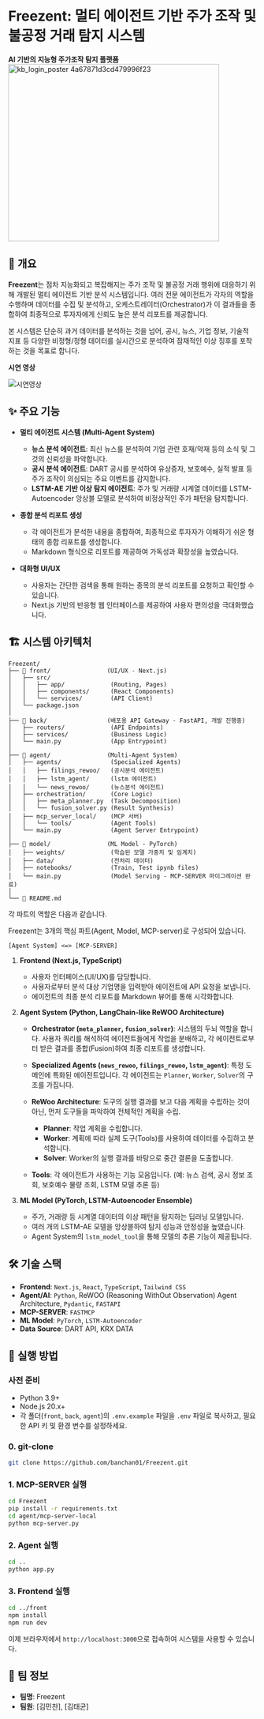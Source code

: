 # **Freezent: 멀티 에이전트 기반 주가 조작 및 불공정 거래 탐지 시스템**

**AI 기반의 지능형 주가조작 탐지 플랫폼**
<img width="428" height="359" alt="kb_login_poster 4a67871d3cd479996f23" src="https://github.com/user-attachments/assets/a4d43fda-56cd-4b3e-b590-3a478a0cb45d" />


## 📜 개요

**Freezent**는 점차 지능화되고 복잡해지는 주가 조작 및 불공정 거래 행위에 대응하기 위해 개발된 멀티 에이전트 기반 분석 시스템입니다. 여러 전문 에이전트가 각자의 역할을 수행하며 데이터를 수집 및 분석하고, 오케스트레이터(Orchestrator)가 이 결과들을 종합하여 최종적으로 투자자에게 신뢰도 높은 분석 리포트를 제공합니다.

본 시스템은 단순히 과거 데이터를 분석하는 것을 넘어, 공시, 뉴스, 기업 정보, 기술적 지표 등 다양한 비정형/정형 데이터를 실시간으로 분석하여 잠재적인 이상 징후를 포착하는 것을 목표로 합니다.

**시연 영상**

![시연영상](https://github.com/user-attachments/assets/df9e7fe7-c7de-43e7-b9c1-77bd863372a3)

## ✨ 주요 기능

*   **멀티 에이전트 시스템 (Multi-Agent System)**
    *   **뉴스 분석 에이전트**: 최신 뉴스를 분석하여 기업 관련 호재/악재 등의 소식 및 그것의 신뢰성을 파악합니다.
    *   **공시 분석 에이전트**: DART 공시를 분석하여 유상증자, 보호예수, 실적 발표 등 주가 조작이 의심되는 주요 이벤트를 감지합니다.
    *   **LSTM-AE 기반 이상 탐지 에이전트**: 주가 및 거래량 시계열 데이터를 LSTM-Autoencoder 앙상블 모델로 분석하여 비정상적인 주가 패턴을 탐지합니다.

*   **종합 분석 리포트 생성**
    *   각 에이전트가 분석한 내용을 종합하여, 최종적으로 투자자가 이해하기 쉬운 형태의 종합 리포트를 생성합니다.
    *   Markdown 형식으로 리포트를 제공하여 가독성과 확장성을 높였습니다.

*   **대화형 UI/UX**
    *   사용자는 간단한 검색을 통해 원하는 종목의 분석 리포트를 요청하고 확인할 수 있습니다.
    *   Next.js 기반의 반응형 웹 인터페이스를 제공하여 사용자 편의성을 극대화했습니다.

## 🏗️ 시스템 아키텍처
```
Freezent/
├── 📂 front/                (UI/UX - Next.js)
│   ├── src/
│   │   ├── app/             (Routing, Pages)
│   │   ├── components/      (React Components)
│   │   └── services/        (API Client)
│   └── package.json
│
├── 📂 back/                 (배포용 API Gateway - FastAPI, 개발 진행중)
│   ├── routers/             (API Endpoints)
│   ├── services/            (Business Logic)
│   └── main.py              (App Entrypoint)
│
├── 📂 agent/                (Multi-Agent System)
│   ├── agents/              (Specialized Agents)
│   │   ├── filings_rewoo/   (공시분석 에이전트)
│   │   ├── lstm_agent/      (lstm 에이전트)
│   │   └── news_rewoo/      (뉴스분석 에이전트)
│   ├── orchestration/       (Core Logic)
│   │   ├── meta_planner.py  (Task Decomposition)
│   │   └── fusion_solver.py (Result Synthesis)
│   ├── mcp_server_local/    (MCP 서버)
│   │   └── tools/           (Agent Tools)
│   └── main.py              (Agent Server Entrypoint)
│
├── 📂 model/                (ML Model - PyTorch)
│   ├── weights/             (학습된 모델 가중치 및 임계치)
│   ├── data/                (전처리 데이터)
│   ├── notebooks/           (Train, Test ipynb files)
│   └── main.py              (Model Serving - MCP-SERVER 마이그레이션 완료)
│
└── 📜 README.md
```

각 파트의 역할은 다음과 같습니다.

Freezent는 3개의 핵심 파트(Agent, Model, MCP-server)로 구성되어 있습니다. 

```
[Agent System] <=> [MCP-SERVER]
```

1.  **Frontend (Next.js, TypeScript)**
    *   사용자 인터페이스(UI/UX)를 담당합니다.
    *   사용자로부터 분석 대상 기업명을 입력받아 에이전트에 API 요청을 보냅니다.
    *   에이전트의 최종 분석 리포트를 Markdown 뷰어를 통해 시각화합니다.

2.  **Agent System (Python, LangChain-like ReWOO Architecture)**
    *   **Orchestrator (`meta_planner`, `fusion_solver`)**: 시스템의 두뇌 역할을 합니다. 사용자 쿼리를 해석하여 에이전트들에게 작업을 분배하고, 각 에이전트로부터 받은 결과를 종합(Fusion)하여 최종 리포트를 생성합니다.
    *   **Specialized Agents (`news_rewoo`, `filings_rewoo`, `lstm_agent`)**: 특정 도메인에 특화된 에이전트입니다. 각 에이전트는 `Planner`, `Worker`, `Solver`의 구조를 가집니다.
    *   **ReWoo Architecture**: 도구의 실행 결과를 보고 다음 계획을 수립하는 것이 아닌, 먼저 도구들을 파악하여 전체적인 계획을 수립.
        *   **Planner**: 작업 계획을 수립합니다.
        *   **Worker**: 계획에 따라 실제 도구(Tools)를 사용하여 데이터를 수집하고 분석합니다.
        *   **Solver**: Worker의 실행 결과를 바탕으로 중간 결론을 도출합니다.
     
          
    *   **Tools**: 각 에이전트가 사용하는 기능 모음입니다. (예: 뉴스 검색, 공시 정보 조회, 보호예수 물량 조회, LSTM 모델 추론 등)

3.  **ML Model (PyTorch, LSTM-Autoencoder Ensemble)**
    *   주가, 거래량 등 시계열 데이터의 이상 패턴을 탐지하는 딥러닝 모델입니다.
    *   여러 개의 LSTM-AE 모델을 앙상블하여 탐지 성능과 안정성을 높였습니다.
    *   Agent System의 `lstm_model_tool`을 통해 모델의 추론 기능이 제공됩니다.

      

## 🛠️ 기술 스택

*   **Frontend**: `Next.js`, `React`, `TypeScript`, `Tailwind CSS`
*   **Agent/AI**: `Python`, ReWOO (Reasoning WithOut Observation) Agent Architecture, `Pydantic`, `FASTAPI`
*   **MCP-SERVER**: `FASTMCP`
*   **ML Model**: `PyTorch`, `LSTM-Autoencoder`
*   **Data Source**: DART API, KRX DATA

## 🚀 실행 방법

### 사전 준비

*   Python 3.9+
*   Node.js 20.x+
*   각 폴더(`front`, `back`, `agent`)의 `.env.example` 파일을 `.env` 파일로 복사하고, 필요한 API 키 및 환경 변수를 설정하세요.

### 0. git-clone
```bash
git clone https://github.com/banchan01/Freezent.git
```

### 1. MCP-SERVER 실행

```bash
cd Freezent
pip install -r requirements.txt
cd agent/mcp-server-local
python mcp-server.py
```

### 2. Agent 실행

```bash
cd ..
python app.py
```

### 3. Frontend 실행

```bash
cd ../front
npm install
npm run dev
```

이제 브라우저에서 `http://localhost:3000`으로 접속하여 시스템을 사용할 수 있습니다.

## 👥 팀 정보

*   **팀명**: Freezent
*   **팀원**: [김민찬], [김태균]
